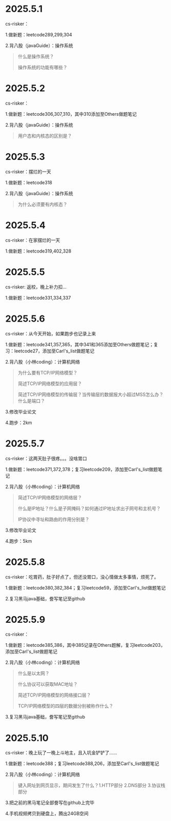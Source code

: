 # 2025.5.1
cs-risker：

1.做新题：leetcode289,299,304

2.背八股（javaGuide）：操作系统
> 什么是操作系统？
> 
> 操作系统的功能有哪些？

# 2025.5.2
cs-risker：

1.做新题：leetcode306,307,310，其中310添加至Others做题笔记

2.背八股（javaGuide）：操作系统
> 用户态和内核态的区别是？

# 2025.5.3
cs-risker：摆烂的一天

1.做新题：leetcode318

2.背八股（javaGuide）：操作系统
> 为什么必须要有内核态？

# 2025.5.4
cs-risker：在家摆烂的一天

1.做新题：leetcode319,402,328

# 2025.5.5
cs-risker: 返校，晚上补力扣...

1.做新题：leetcode331,334,337

# 2025.5.6
cs-risker：从今天开始，如果跑步也记录上来

1.做新题：leetcode341,357,365，其中341和365添加至Others做题笔记；复习：leetcode27，添加至Carl's_list做题笔记

2.背八股（小林coding）：计算机网络
> 为什么要有TCP/IP网络模型？
>
> 简述TCP/IP网络模型的应用层？
>
> 简述TCP/IP网络模型的传输层？当传输层的数据报大小超过MSS怎么办？什么是端口？

3.修改毕业论文

4.跑步：2km

# 2025.5.7
cs-risker：这两天肚子很疼。。。没啥胃口

1.做新题：leetcode371,372,378；复习leetcode209，添加至Carl's_list做题笔记

2.背八股（小林coding）：计算机网络
> 简述TCP/IP网络模型的网络层？
>
> 什么是IP地址？什么是子网掩码？如何通过IP地址求出子网号和主机号？
>
> IP协议中寻址和路由的作用分别是？

3.修改毕业论文

4.跑步：5km

# 2025.5.8
cs-risker：吃胃药，肚子好点了，但还没胃口，没心情做太多事情，烦死了。

1.做新题：leetcode380,382,384；复习leetcode59，添加至Carl's_list做题笔记

2.复习黑马java基础，誊写笔记至github

# 2025.5.9
cs-risker：

1.做新题：leetcode385,386，其中385记录在Others题解，复习leetcode203，添加至Carl's_list做题笔记

2.背八股（小林coding）：计算机网络
> 什么是以太网？
>
> 什么协议可以获取MAC地址？
>
> 简述TCP/IP网络模型的网络接口层？
>
> TCP/IP网络模型的四层的数据分别被称作什么？

3.复习黑马java基础，誊写笔记至github

# 2025.5.10
cs-risker：晚上玩了一晚上斗地主，且入坑金铲铲了......

1.做新题：leetcode388；复习leetcode388,206，添加至Carl's_list做题笔记

2.背八股（小林coding）：计算机网络
> 键入网址到网页显示，期间发生了什么？1.HTTP部分 2.DNS部分 3.协议栈部分

3.把之前的黑马笔记全部誊写在github上完毕

4.手机视频拷贝到硬盘上，腾出24GB空间
